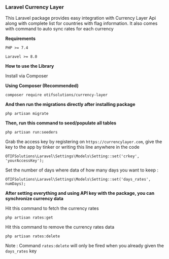 ### Laravel Currency Layer

This Laravel package provides easy integration with Currency Layer Api along with complete list for countries with flag information. It also comes with command to auto sync rates for each currency 

__Requirements__

```PHP >= 7.4``` 

```Laravel >= 8.0```

__How to use the Library__


Install via Composer

__Using Composer (Recommended)__


```
composer require otifsolutions/currency-layer 
```

__And then run the migrations directly after installing package__

```
php artisan migrate
```

__Then, run this command to seed/populate all tables__

```
php artisan run:seeders
```

Grab the access key by registering on `https://currencylayer.com`, give the key to the app by tinker or writing this line anywhere in the code

```
OTIFSolutions\Laravel\Settings\Models\Setting::set('crkey', 'yourAccessKey');
```

Set the number of days where data of how many days you want to keep :

```
OTIFSolutions\Laravel\Settings\Models\Setting::set('days_rates', numDays);
```

__After setting everything and using API key with the package, you can synchronize currency data__

Hit this command to fetch the currency rates
```
php artisan rates:get
```

Hit this command to remove the currency rates data
```
php artisan rates:delete
```
Note :
    Command `rates:delete` will only be fired when you already given the `days_rates` key